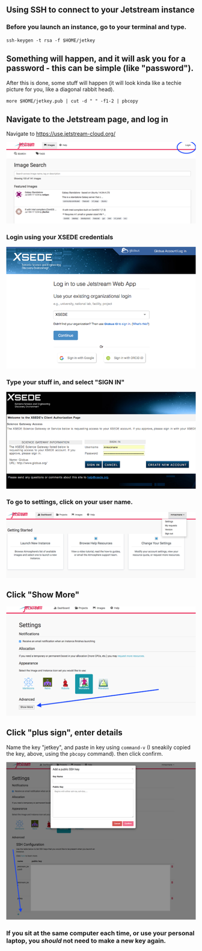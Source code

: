 Using SSH to connect to your Jetstream instance
---


### Before you launch an instance, go to your terminal and type.

```
ssh-keygen -t rsa -f $HOME/jetkey
```

## Something will happen, and it will ask you for a password - this can be simple (like "password").
After this is done, some stuff will happen (it will look kinda like a techie picture for you, like a diagonal rabbit head).

```
more $HOME/jetkey.pub | cut -d " " -f1-2 | pbcopy
```



## Navigate to the Jetstream page, and log in

Navigate to https://use.jetstream-cloud.org/

<img src="pics/one.png" class="img-responsive" alt="">

### Login using your XSEDE credentials

<img src="pics/two.png" class="img-responsive" alt="">

### Type your stuff in, and select "SIGN IN"

<img src="pics/three.png" class="img-responsive" alt=""> 


### To go to settings, click on your user name.

<img src="pics/twelve.png" class="img-responsive" alt="">

## Click "Show More"

<img src="pics/thirteen.png" class="img-responsive" alt="">

## Click "plus sign", enter details
Name the key "jetkey", and paste in key using `command-v` (I sneakily copied the key, above, using the `pbcopy` command). then click confirm.

<img src="pics/fourteen.png" class="img-responsive" alt="">


### If you sit at the same computer each time, or use your personal laptop, you *should* not need to make a new key again.
